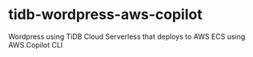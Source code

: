 # tidb-wordpress-aws-copilot
Wordpress using TiDB Cloud Serverless that deploys to AWS ECS using AWS Copilot CLI
